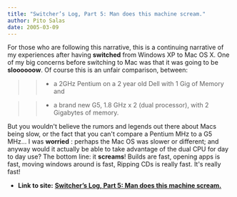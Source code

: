 ```yaml
---
title: "Switcher’s Log, Part 5: Man does this machine scream."
author: Pito Salas
date: 2005-03-09
---
```


For those who are following this narrative, this is a continuing narrative of
my experiences after having **switched** from Windows XP to Mac OS X. One of
my big concerns before switching to Mac was that it was going to be
**sloooooow**. Of course this is an unfair comparison, between:

>>

>>   * a 2GHz Pentium on a 2 year old Dell with 1 Gig of Memory and

>>   * a brand new G5, 1.8 GHz x 2 (dual processor), with 2 Gigabytes of
memory.

But you wouldn't believe the rumors and legends out there about Macs being
slow, or the fact that you can't compare a Pentium MHz to a G5 MHz… I was
**worried** : perhaps the Mac OS was slower or different; and anyway would it
actually be able to take advantage of the dual CPU for day to day use? The
bottom line: it **screams**! Builds are fast, opening apps is fast, moving
windows around is fast, Ripping CDs is really fast. It's really fast!


* **Link to site:** **[Switcher’s Log, Part 5: Man does this machine scream.](None)**
